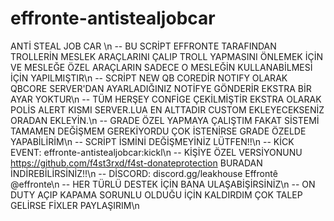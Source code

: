 # effronte-antistealjobcar
ANTİ STEAL JOB CAR \n
-- BU SCRİPT EFFRONTE TARAFINDAN TROLLERİN MESLEK ARAÇLARINI ÇALIP TROLL YAPMASINI ÖNLEMEK İÇİN VE MESLEĞE ÖZEL ARAÇLARIN SADECE O MESLEĞİN KULLANABİLMESİ İÇİN YAPILMIŞTIR\n
-- SCRİPT NEW QB COREDİR NOTIFY OLARAK QBCORE SERVER'DAN AYARLADIĞINIZ NOTİFYE GÖNDERİR EKSTRA BİR AYAR YOKTUR\n
-- TÜM HERŞEY CONFİGE ÇEKİLMİŞTİR EKSTRA OLARAK POLİS ALERT KISMI SERVER.LUA EN ALTTADIR CUSTOM EKLEYECEKSENİZ ORADAN EKLEYİN.\n
-- GRADE ÖZEL YAPMAYA ÇALIŞTIM FAKAT SİSTEMİ TAMAMEN DEĞİŞMEM GEREKİYORDU ÇOK İSTENİRSE GRADE ÖZELDE YAPABİLİRİM\n
-- SCRİPT İSMİNİ DEĞİŞMEYİNİZ LÜTFEN!!\n
-- KİCK EVENT: effronte-antistealjobcar:kickl\n
-- KİŞİYE ÖZEL VERSİYONUNU https://github.com/f4st3rxd/f4st-donateprotection BURADAN İNDİREBİLİRSİNİZ!!\n
-- DİSCORD: discord.gg/leakhouse Effrontê @effronte\n
-- HER TÜRLÜ DESTEK İÇİN BANA ULAŞABİŞİRSİNİZ\n
-- ON DUTY AÇIP KAPAMA SORUNLU OLDUĞU İÇİN KALDIRDIM ÇOK TALEP GELİRSE FİXLER PAYLAŞIRIM\n
